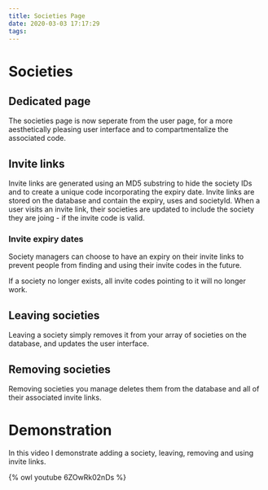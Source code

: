 ```yaml
---
title: Societies Page
date: 2020-03-03 17:17:29
tags:
---
```


# Societies

## Dedicated page

The societies page is now seperate from the user page, for a more aesthetically pleasing user interface and to compartmentalize the associated code.

## Invite links

Invite links are generated using an MD5 substring to hide the society IDs and to create a unique code incorporating the expiry date. Invite links are stored on the database and contain the expiry, uses and societyId. 
When a user visits an invite link, their societies are updated to include the society they are joing - if the invite code is valid.

### Invite expiry dates

Society managers can choose to have an expiry on their invite links to prevent people from finding and using their invite codes in the future. 

If a society no longer exists, all invite codes pointing to it will no longer work.

## Leaving societies

Leaving a society simply removes it from your array of societies on the database, and updates the user interface.

## Removing societies

Removing societies you manage deletes them from the database and all of their associated invite links.


# Demonstration

In this video I demonstrate adding a society, leaving, removing and using invite links.

{% owl youtube 6ZOwRk02nDs %}